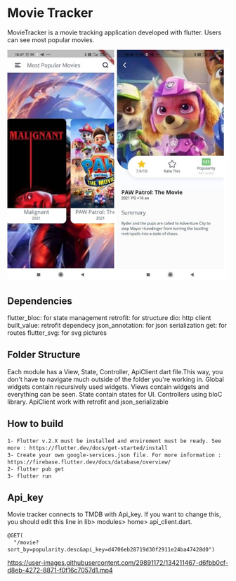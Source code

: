 # Movie Tracker

MovieTracker is a movie tracking application developed with flutter. Users can see most popular movies.

<img src="https://github.com/osmantuzcu2/movie_tracker/blob/retrofit/assets/images/screenshot.jpg?raw=true">


## Dependencies
  flutter_bloc: for state management
  retrofit: for structure
  dio:  http client
  built_value: retrofit dependecy
  json_annotation: for json serialization
  get: for routes
  flutter_svg: for svg pictures

## Folder Structure
Each module has a View, State, Controller, ApiClient dart file.This way, you don't have to navigate much outside of the folder you're working in.
Global widgets contain recursively used widgets.
Views contain widgets and everything can be seen.
State contain states for UI.
Controllers using bloC library.
ApiClient work with retrofit and json_serializable


## How to build
    1- Flutter v.2.X must be installed and enviroment must be ready. See more : https://flutter.dev/docs/get-started/install
    3- Create your own google-services.json file. For more information : https://firebase.flutter.dev/docs/database/overview/
    2- flutter pub get
    3- flutter run




## Api_key
Movie tracker connects to TMDB with Api_key. If you want to change this, you should edit this line in lib> modules> home> api_client.dart.

    @GET(
      "/movie?sort_by=popularity.desc&api_key=d4706eb28719d30f2911e24ba47428d0")
      
https://user-images.githubusercontent.com/29891172/134211467-d6fbb0cf-d8eb-4272-8871-f0f16c7057d1.mp4
